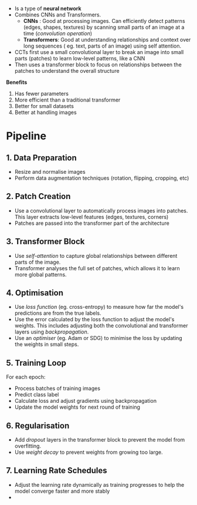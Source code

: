 - Is a type of **neural network**
- Combines CNNs and Transformers.
	- **CNNs** : Good at processing images. Can efficiently detect patterns (edges, shapes, textures) by scanning small parts of an image at a time (*convolution operation*)
	- **Transformers**: Good at understanding relationships and context over long sequences ( eg. text, parts of an image) using self attention.
- CCTs first use a small convolutional layer to break an image into small parts (patches) to learn low-level patterns, like a CNN
- Then uses a transformer block to focus on relationships between the patches to understand the overall structure

**Benefits**
1. Has fewer parameters
2. More efficient than a traditional transformer
3. Better for small datasets
4. Better at handling images

# Pipeline
## 1. Data Preparation
- Resize and normalise images
- Perform data augmentation techniques (rotation, flipping, cropping, etc)
## 2. Patch Creation
- Use a convolutional layer to automatically process images into patches. This layer extracts low-level features (edges, textures, corners)
- Patches are passed into the transformer part of the architecture
## 3. Transformer Block
- Use *self-attention*  to capture global relationships between different parts of the image.
- Transformer analyses the full set of patches, which allows it to learn more global patterns.
## 4. Optimisation
- Use *loss function* (eg. cross-entropy) to measure how far the model's predictions are from the true labels.
- Use the error calculated by the loss function to adjust the model's weights. This includes adjusting both the convolutional and transformer layers using *backpropagation*.
- Use an *optimiser* (eg. Adam or SDG) to minimise the loss by updating the weights in small steps.
## 5. Training Loop
For each epoch:
- Process batches of training images
- Predict class label
- Calculate loss and adjust gradients using backpropagation
- Update the model weights for next round of training
## 6. Regularisation
- Add *dropout*  layers in the transformer block to prevent the model from overfitting.
- Use *weight decay*  to prevent weights from growing too large.
## 7. Learning Rate Schedules
- Adjust the learning rate dynamically as training progresses to help the model converge faster and more stably
- 